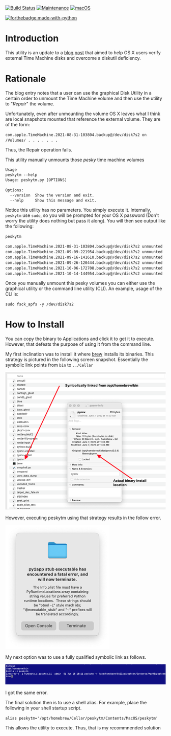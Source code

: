 [![Build Status](https://app.travis-ci.com/hasii2011/peskytm.svg?branch=master)](https://app.travis-ci.com/hasii2011/pyut2xml)
[![Maintenance](https://img.shields.io/badge/Maintained%3F-yes-green.svg)](https://GitHub.com/Naereen/StrapDown.js/graphs/commit-activity)
[![macOS](https://svgshare.com/i/ZjP.svg)](https://svgshare.com/i/ZjP.svg)

[![forthebadge made-with-python](http://ForTheBadge.com/images/badges/made-with-python.svg)](https://www.python.org/)

# Introduction

This utility is an update to a [blog post](https://hsanchezii.wordpress.com/2022/04/12/manually-verify-time-machine-snapshots/) that aimed to help OS X users verify external Time Machine disks and overcome a diskutil deficiency. 

# Rationale

The blog entry notes that a user can use the graphical Disk Utility in a certain order to unmount the Time Machine volume and then use the utility to "*Repair*" the volume.

Unfortunately, even after unmounting the volume OS X leaves what I think are local snapshots mounted that reference the external volume.  They are of the form:

`com.apple.TimeMachine.2021-08-31-103804.backup@/dev/disk7s2 on /Volumes/ . . . . . . .`



Thus, the Repair operation fails.



This utility manually unmounts those *pesky* time machine volumes



```
Usage
peskytm --help
Usage: peskytm.py [OPTIONS]

Options:
  --version  Show the version and exit.
  --help     Show this message and exit.

```

Notice this utility has no parameters.  You simply execute it.  Internally, `peskytm` use `sudo`, so you will be prompted for your OS X password (Don't worry the utility does nothing but pass it along).  You will then see output like the following:



`peskytm`

`com.apple.TimeMachine.2021-08-31-103804.backup@/dev/disk7s2 unmounted`
`com.apple.TimeMachine.2021-09-09-221954.backup@/dev/disk7s2 unmounted`
`com.apple.TimeMachine.2021-09-16-141610.backup@/dev/disk7s2 unmounted`
`com.apple.TimeMachine.2021-09-26-120444.backup@/dev/disk7s2 unmounted`
`com.apple.TimeMachine.2021-10-06-172708.backup@/dev/disk7s2 unmounted`
`com.apple.TimeMachine.2021-10-14-144954.backup@/dev/disk7s2 unmounted`



Once you manually unmount this pesky volumes you can either use the graphical utility or the command line utility (CLI).  An example, usage of the CLI is:



`sudo fsck_apfs -y /dev/disk7s2`



# How to Install

You can copy the binary to Applications and click it to get it to execute.  However, that defeats the purpose of using it from the command line.

My first inclination was to install it where [brew](https://brew.sh/) installs its binaries.  This strategy is pictured in the following screen snapshot.  Essentially the symbolic link points from `bin` to `../Cellar`



![BrewBinaryInstallStrategy](images/BrewBinaryInstallStrategy.png)



However, executing peskytm using that strategy results in the follow error.

![InvalidPythonLocation](images/InvalidPythonLocation.png)

My next option was to use a fully qualified symbolic link as follows.



![FullPathSymbolicLink](images/FullPathSymbolicLink.png)

 I got the same error.

The final solution then is to use a shell alias.  For example, place the following in your shell startup script.

`alias peskytm='/opt/homebrew/Cellar/peskytm/Contents/MacOS/peskytm'`



This allows the utility to execute.  Thus, that is my recommnended solution
